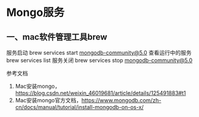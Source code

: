 # Mongo服务

## 一、mac软件管理工具brew
服务启动
brew services start mongodb-community@5.0
查看运行中的服务
brew services list
服务关闭
brew services stop mongodb-community@5.0



参考文档
1. Mac安装mongo，https://blog.csdn.net/weixin_46019681/article/details/125491883#t1
2. Mac安装mongo官方文档，https://www.mongodb.com/zh-cn/docs/manual/tutorial/install-mongodb-on-os-x/